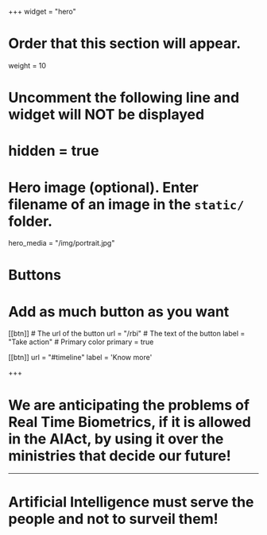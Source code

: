 +++
widget = "hero"
# Order that this section will appear.
weight = 10

# Uncomment the following line and widget will NOT be displayed
# hidden = true

# Hero image (optional). Enter filename of an image in the `static/` folder.
hero_media = "/img/portrait.jpg"

# Buttons
# Add as much button as you want
[[btn]]
	# The url of the button
  url = "/rbi"
	# The text of the button
  label = "Take action"
	# Primary color
	primary = true

[[btn]]
  url = "#timeline"
  label = 'Know more'

+++


# We are anticipating the problems of Real Time Biometrics, if it is allowed in the AIAct, by using it over the ministries that decide our future!

---

# Artificial Intelligence must serve the people and not to surveil them!
